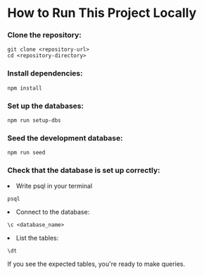 <h1>How to Run This Project Locally</h1>

<h3>Clone the repository:</h3>

```
git clone <repository-url>
cd <repository-directory>
```

<h3>Install dependencies:</h3>

```
npm install
```

<h3>Set up the databases:</h3>

```
npm run setup-dbs
```

<h3>Seed the development database:</h3>

```
npm run seed
```

<h3>Check that the database is set up correctly:</h3>

<li>Write psql in your terminal
</li>

```
psql
```

<li>Connect to the database:</li>

```
\c <database_name>
```

<li>List the tables:</li>

```
\dt
```

<p>If you see the expected tables, you're ready to make queries.</p>
